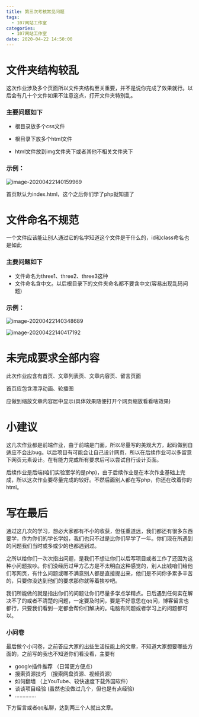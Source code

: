 ```yaml
---
title: 第三次考核常见问题
tags:
  - 107网站工作室
categories:
  - 107网站工作室
date: 2020-04-22 14:50:00
---
```

# 文件夹结构较乱

这次作业涉及多个页面所以文件夹结构至关重要，并不是说你完成了效果就行。以后会有几十个文件如果不注意这点，打开文件夹特别乱。

### 主要问题如下

- 根目录放多个css文件

- 根目录下放多个html文件

- html文件放到img文件夹下或者其他不相关文件夹下

### 示例：

![image-20200422140159969](https://cdn.jsdelivr.net/gh/zss192/Typora-notes@latest/images/image-20200422140159969.png)

首页默认为index.html，这个之后你们学了php就知道了

# 文件命名不规范

一个文件应该能让别人通过它的名字知道这个文件是干什么的，id和class命名也是如此

### 主要问题如下

- 文件命名为three1、three2、three3这种
- 文件命名含中文。以后根目录下的文件夹命名都不要含中文(容易出现乱码问题)

### 示例：

![image-20200422140348689](https://cdn.jsdelivr.net/gh/zss192/Typora-notes@latest/images/image-20200422140348689.png)

![image-20200422140417192](https://cdn.jsdelivr.net/gh/zss192/Typora-notes@latest/images/image-20200422140417192.png)

# 未完成要求全部内容

此次作业应含有首页、文章列表页、文章内容页、留言页面

首页应包含漂浮动画、轮播图

应做到缩放文章内容居中显示(具体效果随便打开个网页缩放看看啥效果)

# 小建议

这几次作业都是前端作业，由于前端是门面，所以尽量写的美观大方，起码做到自适应不会出bug。以后项目有可能会让自己设计网页，所以在后续作业可以多留意下网页元素设计。在有能力完成所有要求后可以尝试自行设计页面。

后续作业是后端(咱们实验室学的是php)，由于后续作业是在本次作业基础上完成，所以这次作业要尽量完成的较好。不然后面别人都在写php，你还在改着你的html。

# 写在最后

通过这几次的学习，想必大家都有不小的收获，但任重道远，我们都还有很多东西要学，作为你们的学长学姐，我们也只不过是比你们早学了一年。你们现在所遇到的问题我们当时或多或少的也都遇到过。

之所以给你们一次次指出问题，是我们不想让你们以后写项目或者工作了还因为这种小问题挨吵。你们没经历过甲方乙方是不太明白这种感觉的，别人出钱咱们给他们写网页，有什么问题或哪不满意别人都是直接提出来，他们是不问你多累多辛苦的，只要你没达到他们的要求那你就等着挨吵吧。

我们所能做的就是指出你们的问题让你们尽量多学点学精点。日后遇到任何实在解决不了的或者不清楚的问题，一定要及时问，要是不好意思在qq问，博客留言也都行，只要我们看到一定都会帮你们解决的。电脑有问题或者学习上的问题都可以。

### 小问卷

最后做个小问卷，之前答应大家的出些生活技能上的文章，不知道大家想要哪些方面的，之前写的我也不知道你们看没看，主要有

- google插件推荐   （日常更方便点）
- 搜索资源技巧 （搜索网盘资源、视频资源）
- 如何翻墙 （上YouTube、较快速度下载外国软件）
- 谈谈项目经验 (虽然也没做过几个，但也是有点经验)
- ..............

下方留言或者qq私聊，达到两三个人就出文章。